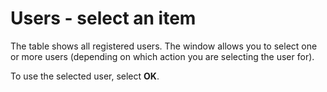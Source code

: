 # Users - select an item
  
The table shows all registered users. The window allows you to select one or more users (depending on which action you are selecting the user for).

To use the selected user, select **OK**.

